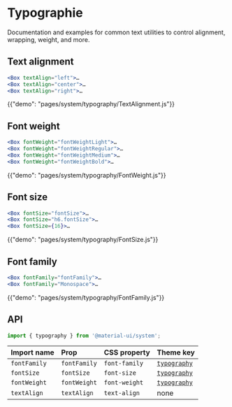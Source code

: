 # Typographie

<p class="description">Documentation and examples for common text utilities to control alignment, wrapping, weight, and more.</p>

## Text alignment

```jsx
<Box textAlign="left">…
<Box textAlign="center">…
<Box textAlign="right">…
```

{{"demo": "pages/system/typography/TextAlignment.js"}}

## Font weight

```jsx
<Box fontWeight="fontWeightLight">…
<Box fontWeight="fontWeightRegular">…
<Box fontWeight="fontWeightMedium">…
<Box fontWeight="fontWeightBold">…
```

{{"demo": "pages/system/typography/FontWeight.js"}}

## Font size

```jsx
<Box fontSize="fontSize">…
<Box fontSize="h6.fontSize">…
<Box fontSize={16}>…
```

{{"demo": "pages/system/typography/FontSize.js"}}

## Font family

```jsx
<Box fontFamily="fontFamily">…
<Box fontFamily="Monospace">…
```

{{"demo": "pages/system/typography/FontFamily.js"}}

## API

```js
import { typography } from '@material-ui/system';
```

| Import name  | Prop         | CSS property  | Theme key                                                              |
|:------------ |:------------ |:------------- |:---------------------------------------------------------------------- |
| `fontFamily` | `fontFamily` | `font-family` | [`typography`](/customization/default-theme/?expend-path=$.typography) |
| `fontSize`   | `fontSize`   | `font-size`   | [`typography`](/customization/default-theme/?expend-path=$.typography) |
| `fontWeight` | `fontWeight` | `font-weight` | [`typography`](/customization/default-theme/?expend-path=$.typography) |
| `textAlign`  | `textAlign`  | `text-align`  | none                                                                   |